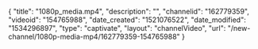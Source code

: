 {
    "title": "1080p_media.mp4",
    "description": "",
    "channelid": "162779359",
    "videoid": "154765988",
    "date_created": "1521076522",
    "date_modified": "1534296897",
    "type": "captivate",
    "layout": "channelVideo",
    "url": "\/new-channel\/1080p-media-mp4\/162779359-154765988"
}